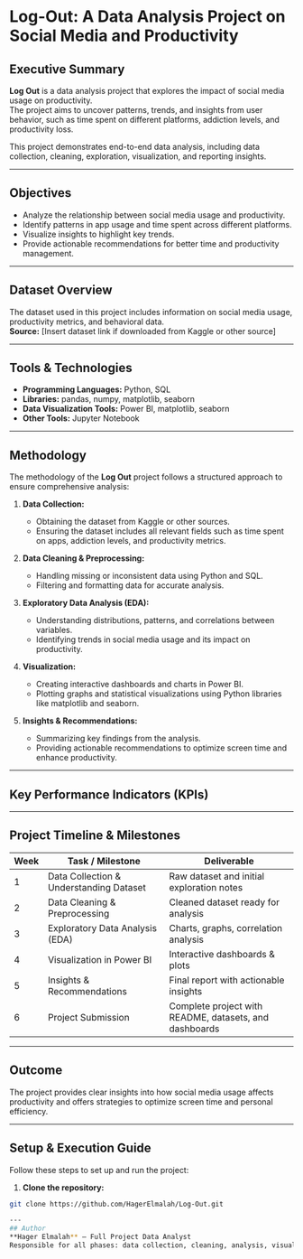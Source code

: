 # Log-Out: A Data Analysis Project on Social Media and Productivity

##  Executive Summary
**Log Out** is a data analysis project that explores the impact of social media usage on productivity.  
The project aims to uncover patterns, trends, and insights from user behavior, such as time spent on different platforms, addiction levels, and productivity loss.

This project demonstrates end-to-end data analysis, including data collection, cleaning, exploration, visualization, and reporting insights.

---

## Objectives
- Analyze the relationship between social media usage and productivity.  
- Identify patterns in app usage and time spent across different platforms.  
- Visualize insights to highlight key trends.  
- Provide actionable recommendations for better time and productivity management.

---

## Dataset Overview
The dataset used in this project includes information on social media usage, productivity metrics, and behavioral data.  
**Source:** [Insert dataset link if downloaded from Kaggle or other source]

---

## Tools & Technologies
- **Programming Languages:** Python, SQL  
- **Libraries:** pandas, numpy, matplotlib, seaborn  
- **Data Visualization Tools:** Power BI, matplotlib, seaborn  
- **Other Tools:** Jupyter Notebook 

---

## Methodology
The methodology of the **Log Out** project follows a structured approach to ensure comprehensive analysis:

1. **Data Collection:**  
   - Obtaining the dataset from Kaggle or other sources.  
   - Ensuring the dataset includes all relevant fields such as time spent on apps, addiction levels, and productivity metrics.

2. **Data Cleaning & Preprocessing:**  
   - Handling missing or inconsistent data using Python and SQL.  
   - Filtering and formatting data for accurate analysis.

3. **Exploratory Data Analysis (EDA):**  
   - Understanding distributions, patterns, and correlations between variables.  
   - Identifying trends in social media usage and its impact on productivity.

4. **Visualization:**  
   - Creating interactive dashboards and charts in Power BI.  
   - Plotting graphs and statistical visualizations using Python libraries like matplotlib and seaborn.

5. **Insights & Recommendations:**  
   - Summarizing key findings from the analysis.  
   - Providing actionable recommendations to optimize screen time and enhance productivity.
---

## Key Performance Indicators (KPIs)

---

## Project Timeline & Milestones
| Week | Task / Milestone | Deliverable |
|------|-----------------|------------|
| 1    | Data Collection & Understanding Dataset | Raw dataset and initial exploration notes |
| 2    | Data Cleaning & Preprocessing | Cleaned dataset ready for analysis |
| 3    | Exploratory Data Analysis (EDA) | Charts, graphs, correlation analysis |
| 4    | Visualization in Power BI | Interactive dashboards & plots |
| 5    | Insights & Recommendations | Final report with actionable insights |
| 6    | Project Submission | Complete project with README, datasets, and dashboards |


---

## Outcome
The project provides clear insights into how social media usage affects productivity and offers strategies to optimize screen time and personal efficiency.

---

## Setup & Execution Guide
Follow these steps to set up and run the project:

1. **Clone the repository:**  
```bash
git clone https://github.com/HagerElmalah/Log-Out.git

---
## Author
**Hager Elmalah** – Full Project Data Analyst  
Responsible for all phases: data collection, cleaning, analysis, visualization, and reporting.
